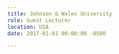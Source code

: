 ```yaml
---
title: Johnson & Wales University
role: Guest Lecturer
location: USA
date: 2017-01-01 00:00:00 -0500

---
```

